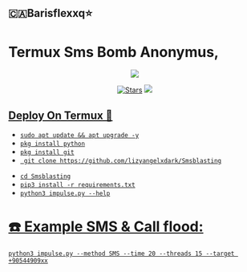 <h2 align="centre">🇨🇦Barisflexxq⭐️</h2>

# Termux Sms Bomb Anonymus,

<p align="center"><a href="</h2>

<p align="center">
  <img src="https://i.imgyukle.com/img/2023/05/10/rEQ8Dy.gif">
  
  </p> 

<p align="center"> 
<a href="https://github.com/AnonymousX1025/AnonXMusic/stargazers"><img src="https://img.shields.io/github/stars/AnonymousX1025/AnonXMusic?color=black&logo=github&logoColor=black&style=for-the-badge" alt="Stars" /></a> 
<a href="https://github.com/AnonymousX1025/AnonXMusic/network/members"> <img src="https://img.shields.io/github/forks/AnonymousX1025/AnonXMusic?color=black&logo=github&logoColor=black&style=for-the-badge" /></a> 
<a href="https://github.com/AnonymousX1025/AnonXMusic/blob/master/LICENSE"> 
  
  ## Deploy On Termux 💜

- `sudo apt update && apt upgrade -y`
- `pkg install python`
- `pkg install git`
- ` git clone https://github.com/lizyangelxdark/Smsblasting` 
* `cd Smsblasting` 
* `pip3 install -r requirements.txt` 
* `python3 impulse.py --help` 

# :phone: Example SMS & Call flood: 
```python3 impulse.py --method SMS --time 20 --threads 15 --target +90544909xx```
